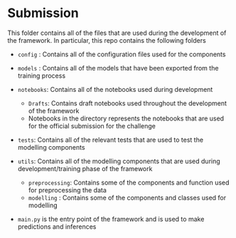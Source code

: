 
# Submission

This folder contains all of the files that are used during the development of the framework. In particular, this repo contains the following folders

- `config` : Contains all of the configuration files used for the components
- `models` : Contains all of the models that have been exported from the training process
- `notebooks`: Contains all of the notebooks used during development
    - `Drafts`: Contains draft notebooks used throughout the development of the framework
    - Notebooks in the directory represents the notebooks that are used for the official submission for the challenge

- `tests`: Contains all of the relevant tests that are used to test the modelling components
- `utils`: Contains all of the modelling components that are used during development/training phase of the framework 
    - `preprocessing`: Contains some of the components and function used for preprocessing the data
    - `modelling` : Contains some of the components and classes used for modelling

- `main.py` is the entry point of the framework and is used to make predictions and inferences